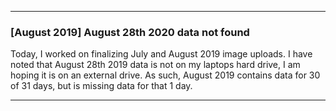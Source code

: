 ***

### [August 2019] August 28th 2020 data not found

Today, I worked on finalizing July and August 2019 image uploads. I have noted that August 28th 2019 data is not on my laptops hard drive, I am hoping it is on an external drive. As such, August 2019 contains data for 30 of 31 days, but is missing data for that 1 day.

***
